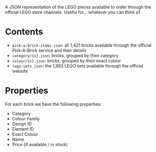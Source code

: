 A JSON representation of the LEGO pieces available to order through the official LEGO store channels. 
Useful for... whatever you can think of.

# Contents
 - `pick-a-brick-items.json`: all 1,421 bricks available through the official Pick-A-Brick service and their details
 - `category/{x}.json`: bricks, grouped by their category
 - `colour/{x}.json`: bricks, grouped by their exact colour
 - `lego-sets.json`: the 1,883 LEGO sets available through the official website
 
# Properties
For each brick we have the following properties:

- Category
- Colour Family
- Design ID
- Element ID
- Exact Colour
- Name
- Price (if available / in stock)
